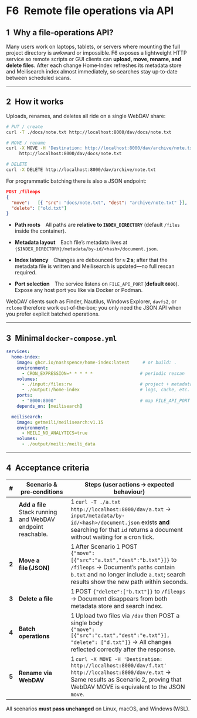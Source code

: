 # F6 Remote file operations via API

## 1 Why a file‑operations API?

Many users work on laptops, tablets, or servers where mounting the full project
directory is awkward or impossible. F6 exposes a lightweight HTTP service so
remote scripts or GUI clients can **upload, move, rename, and delete files**.
After each change Home‑Index refreshes its metadata store and Meilisearch index
almost immediately, so searches stay up‑to‑date between scheduled scans.

---

## 2 How it works

Uploads, renames, and deletes all ride on a single WebDAV share:

```bash
# PUT / create
curl -T ./docs/note.txt http://localhost:8000/dav/docs/note.txt

# MOVE / rename
curl -X MOVE -H 'Destination: http://localhost:8000/dav/archive/note.txt' \
     http://localhost:8000/dav/docs/note.txt

# DELETE
curl -X DELETE http://localhost:8000/dav/archive/note.txt
```

For programmatic batching there is also a JSON endpoint:

```json
POST /fileops
{
  "move":   [{ "src": "docs/note.txt", "dest": "archive/note.txt" }],
  "delete": ["old.txt"]
}
```

* **Path roots** All paths are **relative to `INDEX_DIRECTORY`**
  (default `/files` inside the container).

* **Metadata layout** Each file’s metadata lives at
  `{$INDEX_DIRECTORY}/metadata/by-id/<hash>/document.json`.

* **Index latency** Changes are debounced for ≈ **2 s**; after that the metadata
  file is written and Meilisearch is updated—no full rescan required.

* **Port selection** The service listens on
  `FILE_API_PORT` (**default `8000`**).
  Expose any host port you like via Docker or Podman.

WebDAV clients such as Finder, Nautilus, Windows Explorer, `davfs2`, or
`rclone` therefore work out‑of‑the‑box; you only need the JSON API when you
prefer explicit batched operations.

---

## 3 Minimal `docker-compose.yml`

```yaml
services:
  home-index:
    image: ghcr.io/nashspence/home-index:latest     # or build: .
    environment:
      - CRON_EXPRESSION=* * * * *                  # periodic rescan
    volumes:
      - ./input:/files:rw                          # project + metadata
      - ./output:/home-index                       # logs, cache, etc.
    ports:
      - "8000:8000"                                # map FILE_API_PORT
    depends_on: [meilisearch]

  meilisearch:
    image: getmeili/meilisearch:v1.15
    environment:
      - MEILI_NO_ANALYTICS=true
    volumes:
      - ./output/meili:/meili_data
```

---

## 4 Acceptance criteria

| #     | Scenario & pre‑conditions                                      | Steps (user actions → expected behaviour)                                                                                                                                                                 |
| ----- | -------------------------------------------------------------- | --------------------------------------------------------------------------------------------------------------------------------------------------------------------------------------------------------- |
| **1** | **Add a file**<br>Stack running and WebDAV endpoint reachable. | 1 `curl -T ./a.txt http://localhost:8000/dav/a.txt` → `input/metadata/by-id/<hash>/document.json` exists **and** searching for that `id` returns a document without waiting for a cron tick.              |
| **2** | **Move a file (JSON)**                                         | 1 After Scenario 1 POST<br>`{"move":[{"src":"a.txt","dest":"b.txt"}]}` to `/fileops` → Document’s `paths` contain `b.txt` and no longer include `a.txt`; search results show the new path within seconds. |
| **3** | **Delete a file**                                              | 1 POST `{"delete":["b.txt"]}` to `/fileops` → Document disappears from both metadata store and search index.                                                                                              |
| **4** | **Batch operations**                                           | 1 Upload two files via `/dav` then POST a single body<br>`{"move":[{"src":"c.txt","dest":"e.txt"}], "delete": ["d.txt"]}` → All changes reflected correctly after the response.                           |
| **5** | **Rename via WebDAV**                                          | 1 `curl -X MOVE -H 'Destination: http://localhost:8000/dav/f.txt' http://localhost:8000/dav/e.txt` → Same results as Scenario 2, proving that WebDAV MOVE is equivalent to the JSON `move`.               |

All scenarios **must pass unchanged** on Linux, macOS, and Windows (WSL).
